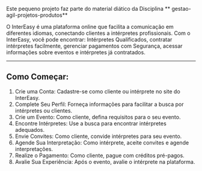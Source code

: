 Este pequeno projeto faz parte do material diático da Disciplina **    gestao-agil-projetos-produtos** 


O InterEasy é uma plataforma online que facilita a comunicação em diferentes idiomas, conectando clientes a intérpretes profissionais. 
Com o InterEasy, você pode encontrar: Intérpretes Qualificados, contratar intérpretes facilmente, gerenciar pagamentos com Segurança, acessar informações sobre eventos e intérpretes já contratados.

---
## Como Começar:

1.	Crie uma Conta: Cadastre-se como cliente ou intérprete no site do InterEasy.
2.	Complete Seu Perfil: Forneça informações para facilitar a busca por intérpretes ou clientes.
3.	Crie um Evento: Como cliente, defina requisitos para o seu evento.
4.	Encontre Intérpretes: Use a busca para encontrar intérpretes adequados.
5.	Envie Convites: Como cliente, convide intérpretes para seu evento.
6.	Agende Sua Interpretação: Como intérprete, aceite convites e agende interpretações.
7.	Realize o Pagamento: Como cliente, pague com créditos pré-pagos.
8.	Avalie Sua Experiência: Após o evento, avalie o intérprete na plataforma.